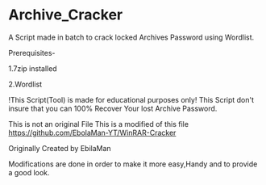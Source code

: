# Archive_Cracker
A Script made in batch to crack locked Archives Password using Wordlist.

Prerequisites-

1.7zip installed 

2.Wordlist

!This Script(Tool) is made for educational purposes only!
This Script don't insure that you can 100% Recover Your lost Archive Password.

This is not an original File This is a modified of this file https://github.com/EbolaMan-YT/WinRAR-Cracker


Originally Created by EbilaMan


Modifications are done in order to make it more easy,Handy and to provide a good look.
